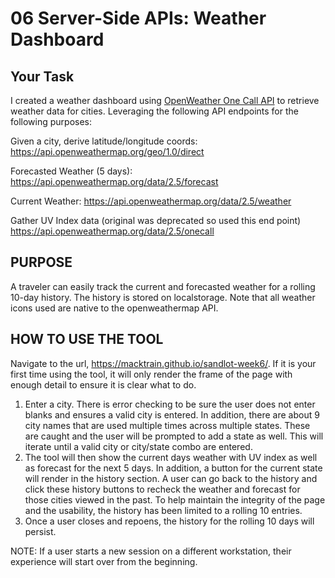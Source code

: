# 06 Server-Side APIs: Weather Dashboard

## Your Task

I created a weather dashboard using [OpenWeather One Call API](https://openweathermap.org/api/one-call-api) to retrieve weather data for cities. Leveraging the following API endpoints for the following purposes:

Given a city, derive latitude/longitude coords:  
https://api.openweathermap.org/geo/1.0/direct

Forecasted Weather (5 days):  
https://api.openweathermap.org/data/2.5/forecast

Current Weather:
https://api.openweathermap.org/data/2.5/weather

Gather UV Index data (original was deprecated so used this end point)
https://api.openweathermap.org/data/2.5/onecall


## PURPOSE
A traveler can easily track the current and forecasted weather for a rolling 10-day history.  The history is stored on localstorage.  Note that all weather icons used are native to the openweathermap API.

## HOW TO USE THE TOOL
Navigate to the url, https://macktrain.github.io/sandlot-week6/.  If it is your first time using the tool, it will only render the frame of the page with enough detail to ensure it is clear what to do. 
1.  Enter a city.  There is error checking to be sure the user does not enter blanks and ensures a valid city is entered.  In addition, there are about 9 city names that are used multiple times across multiple states.  These are caught and the user will be prompted to add a state as well.  This will iterate until a valid city or city/state combo are entered.
2.  The tool will then show the current days weather with UV index as well as forecast for the next 5 days.  In addition, a button for the current state will render in the history section.  A user can go back to the history and click these history buttons to recheck the weather and forecast for those cities viewed in the past.  To help maintain the integrity of the page and the usability, the history has been limited to a rolling 10 entries.
3.  Once a user closes and repoens, the history for the rolling 10 days will persist.

NOTE:  If a user starts a new session on a different workstation, their experience will start over from the beginning.


